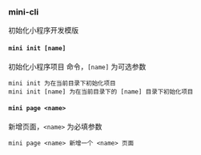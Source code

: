 ### mini-cli
初始化小程序开发模版

#### `mini init [name]`
初始化小程序项目 命令，`[name]` 为可选参数

```
mini init 为在当前目录下初始化项目
mini init [name] 为在当前目录下的 [name] 目录下初始化项目
```

#### `mini page <name>`
新增页面，`<name>` 为必填参数

```
mini page <name> 新增一个 <name> 页面 
```
